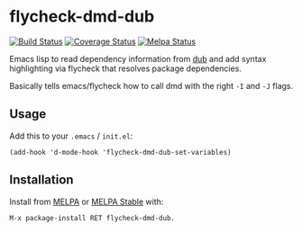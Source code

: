 flycheck-dmd-dub
================

[![Build Status](https://travis-ci.org/atilaneves/flycheck-dmd-dub.svg?branch=master)](https://travis-ci.org/atilaneves/flycheck-dmd-dub)
[![Coverage Status](https://coveralls.io/repos/github/atilaneves/flycheck-dmd-dub/badge.svg?branch=master)](https://coveralls.io/github/atilaneves/flycheck-dmd-dub?branch=master)
[![Melpa Status](http://melpa.milkbox.net/packages/flycheck-dmd-dub-badge.svg)](http://melpa.milkbox.net/#/flycheck-dmd-dub)


Emacs lisp to read dependency information from [dub](https://github.com/D-Programming-Language/dub)
and add syntax highlighting via flycheck that resolves package dependencies.

Basically tells emacs/flycheck how to call dmd with the right `-I` and `-J` flags.

Usage
-----

Add this to your `.emacs` / `init.el`:

`(add-hook 'd-mode-hook 'flycheck-dmd-dub-set-variables)`


Installation
------------

Install from [MELPA](https://melpa.org) or [MELPA Stable](https://stable.melpa.org/) with:

    M-x package-install RET flycheck-dmd-dub.
